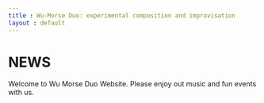 ```yaml
---
title : Wu-Morse Duo: experimental composition and improvisation
layout : default
---
```


# NEWS #

Welcome to Wu Morse Duo Website.  Please enjoy out music and fun events with us.
